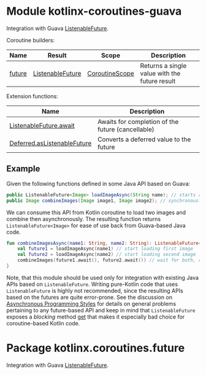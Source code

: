 # Module kotlinx-coroutines-guava

Integration with Guava [ListenableFuture](https://github.com/google/guava/wiki/ListenableFutureExplained).

Coroutine builders:

| **Name** | **Result** | **Scope**  | **Description**
| -------- | ---------- | ---------- | ---------------
| [future] | [ListenableFuture][com.google.common.util.concurrent.ListenableFuture] | [CoroutineScope] | Returns a single value with the future result 

Extension functions:

| **Name** | **Description**
| -------- | ---------------
| [ListenableFuture.await][com.google.common.util.concurrent.ListenableFuture.await] | Awaits for completion of the future (cancellable)
| [Deferred.asListenableFuture][kotlinx.coroutines.Deferred.asListenableFuture] | Converts a deferred value to the future

## Example

Given the following functions defined in some Java API based on Guava:

```java
public ListenableFuture<Image> loadImageAsync(String name); // starts async image loading
public Image combineImages(Image image1, Image image2); // synchronously combines two images using some algorithm
```

We can consume this API from Kotlin coroutine to load two images and combine then asynchronously. 
The resulting function returns `ListenableFuture<Image>` for ease of use back from Guava-based Java code. 

```kotlin
fun combineImagesAsync(name1: String, name2: String): ListenableFuture<Image> = future {
    val future1 = loadImageAsync(name1) // start loading first image
    val future2 = loadImageAsync(name2) // start loading second image
    combineImages(future1.await(), future2.await()) // wait for both, combine, and return result
}
```

Note, that this module should be used only for integration with existing Java APIs based on `ListenableFuture`. 
Writing pure-Kotlin code that uses `ListenableFuture` is highly not recommended, since the resulting APIs based
on the futures are quite error-prone. See the discussion on 
[Asynchronous Programming Styles](https://github.com/Kotlin/kotlin-coroutines/blob/master/kotlin-coroutines-informal.md#asynchronous-programming-styles)
for details on general problems pertaining to any future-based API and keep in mind that `ListenableFuture` exposes
a _blocking_ method 
[get](https://docs.oracle.com/javase/8/docs/api/java/util/concurrent/Future.html#get--) 
that makes it especially bad choice for coroutine-based Kotlin code.

# Package kotlinx.coroutines.future

Integration with Guava [ListenableFuture](https://github.com/google/guava/wiki/ListenableFutureExplained).

<!--- MODULE kotlinx-coroutines-core -->
<!--- INDEX kotlinx.coroutines -->
[CoroutineScope]: https://kotlin.github.io/kotlinx.coroutines/kotlinx-coroutines-core/kotlinx.coroutines/-coroutine-scope/index.html
<!--- MODULE kotlinx-coroutines-guava -->
<!--- INDEX kotlinx.coroutines.guava -->
[future]: https://kotlin.github.io/kotlinx.coroutines/kotlinx-coroutines-guava/kotlinx.coroutines.guava/kotlinx.coroutines.-coroutine-scope/future.html
[com.google.common.util.concurrent.ListenableFuture]: https://kotlin.github.io/kotlinx.coroutines/kotlinx-coroutines-guava/kotlinx.coroutines.guava/com.google.common.util.concurrent.-listenable-future/index.html
[com.google.common.util.concurrent.ListenableFuture.await]: https://kotlin.github.io/kotlinx.coroutines/kotlinx-coroutines-guava/kotlinx.coroutines.guava/com.google.common.util.concurrent.-listenable-future/await.html
[kotlinx.coroutines.Deferred.asListenableFuture]: https://kotlin.github.io/kotlinx.coroutines/kotlinx-coroutines-guava/kotlinx.coroutines.guava/kotlinx.coroutines.-deferred/as-listenable-future.html
<!--- END -->
